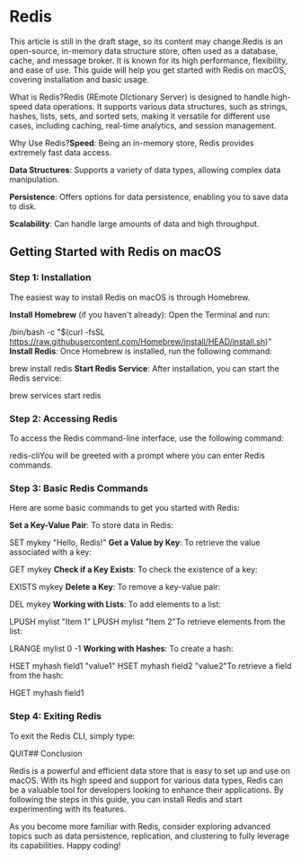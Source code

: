 # Redis

This article is still in the draft stage, so its content may change.Redis is an open-source, in-memory data structure store, often used as a database, cache, and message broker. It is known for its high performance, flexibility, and ease of use. This guide will help you get started with Redis on macOS, covering installation and basic usage.

What is Redis?Redis (REmote DIctionary Server) is designed to handle high-speed data operations. It supports various data structures, such as strings, hashes, lists, sets, and sorted sets, making it versatile for different use cases, including caching, real-time analytics, and session management.

Why Use Redis?**Speed**: Being an in-memory store, Redis provides extremely fast data access.

**Data Structures**: Supports a variety of data types, allowing complex data manipulation.

**Persistence**: Offers options for data persistence, enabling you to save data to disk.

**Scalability**: Can handle large amounts of data and high throughput.

## Getting Started with Redis on macOS

### Step 1: Installation

The easiest way to install Redis on macOS is through Homebrew.

**Install Homebrew** (if you haven't already): Open the Terminal and run:

/bin/bash -c "$(curl -fsSL https://raw.githubusercontent.com/Homebrew/install/HEAD/install.sh)"
**Install Redis**: Once Homebrew is installed, run the following command:

brew install redis
**Start Redis Service**: After installation, you can start the Redis service:

brew services start redis
### Step 2: Accessing Redis

To access the Redis command-line interface, use the following command:

redis-cliYou will be greeted with a prompt where you can enter Redis commands.

### Step 3: Basic Redis Commands

Here are some basic commands to get you started with Redis:

**Set a Key-Value Pair**: To store data in Redis:

SET mykey "Hello, Redis!"
**Get a Value by Key**: To retrieve the value associated with a key:

GET mykey
**Check if a Key Exists**: To check the existence of a key:

EXISTS mykey
**Delete a Key**: To remove a key-value pair:

DEL mykey
**Working with Lists**: To add elements to a list:

LPUSH mylist "Item 1" LPUSH mylist "Item 2"To retrieve elements from the list:

LRANGE mylist 0 -1
**Working with Hashes**: To create a hash:

HSET myhash field1 "value1" HSET myhash field2 "value2"To retrieve a field from the hash:

HGET myhash field1
### Step 4: Exiting Redis

To exit the Redis CLI, simply type:

QUIT## Conclusion

Redis is a powerful and efficient data store that is easy to set up and use on macOS. With its high speed and support for various data types, Redis can be a valuable tool for developers looking to enhance their applications. By following the steps in this guide, you can install Redis and start experimenting with its features.

As you become more familiar with Redis, consider exploring advanced topics such as data persistence, replication, and clustering to fully leverage its capabilities. Happy coding!